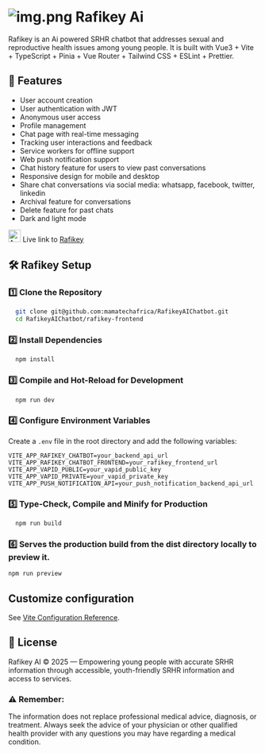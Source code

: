 # ![img.png](img.png) Rafikey Ai

Rafikey is an Ai powered SRHR chatbot that addresses sexual and reproductive health issues among young people. It is built with Vue3  + Vite + TypeScript + Pinia + Vue Router + Tailwind CSS + ESLint + Prettier.


## 🚀 Features
- User account creation 
- User  authentication with JWT
- Anonymous user access
- Profile management
- Chat page with real-time messaging
- Tracking user interactions and feedback
- Service workers for offline support
- Web push notification support
- Chat history feature for users to view past conversations
- Responsive design for mobile and desktop
- Share chat conversations via social media: whatsapp, facebook, twitter, linkedin
- Archival feature for conversations
- Delete feature for past chats
- Dark and light mode

<p>
  <img src="img.png" alt="App Screenshot" width="25" />
  Live link to <a href="https://chat.askrafikey.com/">Rafikey</a>
</p> 

## 🛠️ Rafikey Setup

### 1️⃣ Clone the Repository
```bash
  git clone git@github.com:mamatechafrica/RafikeyAIChatbot.git
  cd RafikeyAIChatbot/rafikey-frontend
```

### 2️⃣ Install Dependencies
```bash
  npm install
```

### 3️⃣ Compile and Hot-Reload for Development
```bash
  npm run dev
```

### 4️⃣ Configure Environment Variables
Create a `.env` file in the root directory and add the following variables:

```env
VITE_APP_RAFIKEY_CHATBOT=your_backend_api_url
VITE_APP_RAFIKEY_CHATBOT_FRONTEND=your_rafikey_frontend_url
VITE_APP_VAPID_PUBLIC=your_vapid_public_key
VITE_APP_VAPID_PRIVATE=your_vapid_private_key
VITE_APP_PUSH_NOTIFICATION_API=your_push_notification_backend_api_url
```

### 5️⃣ Type-Check, Compile and Minify for Production
```bash
  npm run build
```


### 6️⃣ Serves the production build from the dist directory locally to preview it.
```bash
npm run preview
```

## Customize configuration

See [Vite Configuration Reference](https://vite.dev/config/).

## 📜 License

Rafikey AI © 2025 — Empowering young people with accurate SRHR information through accessible, youth-friendly SRHR information and access to services.
### ⚠️ **Remember:**
The information does not replace professional medical advice, diagnosis, or treatment. Always seek the advice of your physician or other qualified health provider with any questions you may have regarding a medical condition.


